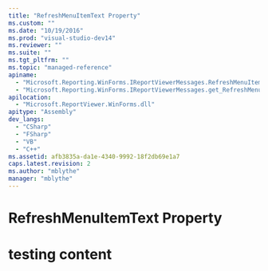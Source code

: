 ```yaml
---
title: "RefreshMenuItemText Property"
ms.custom: ""
ms.date: "10/19/2016"
ms.prod: "visual-studio-dev14"
ms.reviewer: ""
ms.suite: ""
ms.tgt_pltfrm: ""
ms.topic: "managed-reference"
apiname: 
  - "Microsoft.Reporting.WinForms.IReportViewerMessages.RefreshMenuItemText"
  - "Microsoft.Reporting.WinForms.IReportViewerMessages.get_RefreshMenuItemText"
apilocation: 
  - "Microsoft.ReportViewer.WinForms.dll"
apitype: "Assembly"
dev_langs: 
  - "CSharp"
  - "FSharp"
  - "VB"
  - "C++"
ms.assetid: afb3835a-da1e-4340-9992-18f2db69e1a7
caps.latest.revision: 2
ms.author: "mblythe"
manager: "mblythe"
---
```

# RefreshMenuItemText Property
# testing content